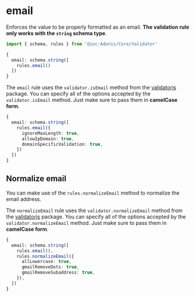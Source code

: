 # email

Enforces the value to be properly formatted as an email. **The validation rule only works with the `string` schema type**.

```ts
import { schema, rules } from '@ioc:Adonis/Core/Validator'

{
  email: schema.string([
    rules.email()
  ])
}
```

The `email` rule uses the `validator.isEmail` method from the [validatorjs](https://www.npmjs.com/package/validator) package. You can specify all of the options accepted by the `validator.isEmail` method. Just make sure to pass them in **camelCase form**.

```ts
{
  email: schema.string([
    rules.email({
      ignoreMaxLength: true,
      allowIpDomain: true,
      domainSpecificValidation: true,
    })
  ])
}
```

## Normalize email
You can make use of the `rules.normalizeEmail` method to normalize the email address.

The `normalizeEmail` rule uses the `validator.normalizeEmail` method from the [validatorjs](https://www.npmjs.com/package/validator) package. You can specify all of the options accepted by the `validator.normalizeEmail` method. Just make sure to pass them in **camelCase form**.

```ts
{
  email: schema.string([
    rules.email(),
    rules.normalizeEmail({
      allLowercase: true,
      gmailRemoveDots: true,
      gmailRemoveSubaddress: true,
    }),
  ])
}
```
